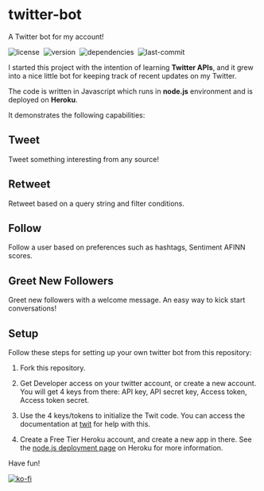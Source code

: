 # twitter-bot

A Twitter bot for my account!

![license](https://img.shields.io/github/license/raravi/twitter-bot)&nbsp;&nbsp;![version](https://img.shields.io/github/package-json/v/raravi/twitter-bot)&nbsp;&nbsp;![dependencies](https://img.shields.io/depfu/raravi/twitter-bot)&nbsp;&nbsp;![last-commit](https://img.shields.io/github/last-commit/raravi/twitter-bot)

I started this project with the intention of learning **Twitter APIs**, and it grew into a nice little bot for keeping track of recent updates on my Twitter.

The code is written in Javascript which runs in **node.js** environment and is deployed on **Heroku**.

It demonstrates the following capabilities:

## Tweet
Tweet something interesting from any source!

## Retweet
Retweet based on a query string and filter conditions.

## Follow
Follow a user based on preferences such as hashtags, Sentiment AFINN scores.

## Greet New Followers
Greet new followers with a welcome message. An easy way to kick start conversations!

## Setup
Follow these steps for setting up your own twitter bot from this repository:

1. Fork this repository.

2. Get Developer access on your twitter account, or create a new account. You will get 4 keys from there: API key, API secret key, Access token, Access token secret.

3. Use the 4 keys/tokens to initialize the Twit code. You can access the documentation at [twit](https://github.com/ttezel/twit) for help with this.

4. Create a Free Tier Heroku account, and create a new app in there. See the [node.js deployment page](https://devcenter.heroku.com/articles/getting-started-with-nodejs?singlepage=true) on Heroku for more information.

Have fun!

[![ko-fi](https://www.ko-fi.com/img/githubbutton_sm.svg)](https://ko-fi.com/Y8Y21VCIL)